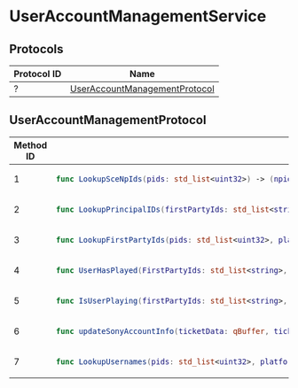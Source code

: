 # UserAccountManagementService

## Protocols

<!-- INSERT protocol_idx START -->
| Protocol ID | Name |
|-------------|------|
| ? | [UserAccountManagementProtocol](#useraccountmanagementprotocol) |
<!-- INSERT protocol_idx END -->

<!-- INSERT protocols START -->
## UserAccountManagementProtocol
<table><thead><tr><th>Method ID</th><th>Signature</th></tr></thead>
<tbody>
<tr><td>1</td><td>

```swift
func LookupSceNpIds(pids: std_list<uint32>) -> (npids: std_map<uint32, qBuffer>)
```

</td></tr>
<tr><td>2</td><td>

```swift
func LookupPrincipalIDs(firstPartyIds: std_list<string>, platformId: uint32) -> (pids: std_map<string, uint32>)
```

</td></tr>
<tr><td>3</td><td>

```swift
func LookupFirstPartyIds(pids: std_list<uint32>, platformId: uint32) -> (firstPartyIds: std_map<uint32, string>)
```

</td></tr>
<tr><td>4</td><td>

```swift
func UserHasPlayed(FirstPartyIds: std_list<string>, platformId: uint32) -> (UserPresence: std_map<string, bool>)
```

</td></tr>
<tr><td>5</td><td>

```swift
func IsUserPlaying(firstPartyIds: std_list<string>, platformId: uint32) -> (UserPresence: std_map<string, bool>)
```

</td></tr>
<tr><td>6</td><td>

```swift
func updateSonyAccountInfo(ticketData: qBuffer, ticketSize: uint32) -> ()
```

</td></tr>
<tr><td>7</td><td>

```swift
func LookupUsernames(pids: std_list<uint32>, platformId: uint32) -> (UserNames: std_map<uint32, string>)
```

</td></tr>
</tbody></table>
<!-- INSERT protocols END -->
